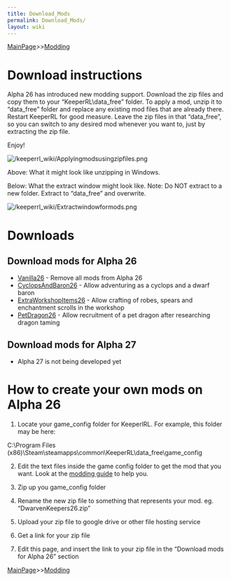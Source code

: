 ```yaml
---
title: Download_Mods
permalink: Download_Mods/
layout: wiki
---
```


[MainPage](/keeperrl_wiki/ "wikilink")>>[Modding](/keeperrl_wiki/Modding_Guide "wikilink")

Download instructions
=====================

Alpha 26 has introduced new modding support. Download the zip files and
copy them to your “KeeperRL\\data\_free” folder. To apply a mod, unzip
it to “data\_free” folder and replace any existing mod files that are
already there. Restart KeeperRL for good measure. Leave the zip files in
that “data\_free”, so you can switch to any desired mod whenever you
want to, just by extracting the zip file.

Enjoy!

![](/keeperrl_wiki/Applyingmodsusingzipfiles.png "/keeperrl_wiki/Applyingmodsusingzipfiles.png")

Above: What it might look like unzipping in Windows.

Below: What the extract window might look like. Note: Do NOT extract to
a new folder. Extract to “data\_free” and overwrite.

![](/keeperrl_wiki/Extractwindowformods.png "/keeperrl_wiki/Extractwindowformods.png")

Downloads
=========

Download mods for Alpha 26
--------------------------

-   [Vanilla26](https://drive.google.com/open?id=1pWiv80uVOKxZrSLoMqUO5XWRpPOnOS7D) -
    Remove all mods from Alpha 26
-   [CyclopsAndBaron26](https://drive.google.com/open?id=1g-f0L5IsGJte_xuElV6h-y8z2QAxuXtt) -
    Allow adventuring as a cyclops and a dwarf baron
-   [ExtraWorkshopItems26](https://drive.google.com/open?id=1k5ltLK6vCcK2kvre6g_x-gmpE--LtS0G) -
    Allow crafting of robes, spears and enchantment scrolls in the
    workshop
-   [PetDragon26](https://drive.google.com/open?id=1CfMBoCCerLKY6db_kujSo3zgFc0Or5tu) -
    Allow recruitment of a pet dragon after researching dragon taming

Download mods for Alpha 27
--------------------------

-   Alpha 27 is not being developed yet

How to create your own mods on Alpha 26
=======================================

1) Locate your game\_config folder for KeeperlRL. For example, this
folder may be here:

C:\\Program Files
(x86)\\Steam\\steamapps\\common\\KeeperRL\\data\_free\\game\_config

2) Edit the text files inside the game config folder to get the mod that
you want. Look at the [modding guide](/keeperrl_wiki/Modding_Guide "wikilink") to help
you.

3) Zip up you game\_config folder

4) Rename the new zip file to something that represents your mod. eg.
“DwarvenKeepers26.zip”

5) Upload your zip file to google drive or other file hosting service

6) Get a link for your zip file

7) Edit this page, and insert the link to your zip file in the “Download
mods for Alpha 26” section

[MainPage](/keeperrl_wiki/ "wikilink")>>[Modding](/keeperrl_wiki/Modding_Guide "wikilink")

